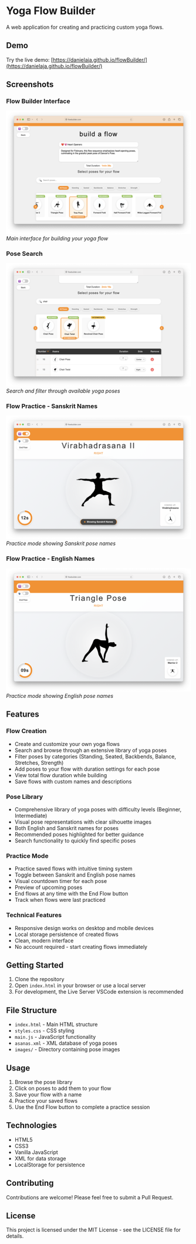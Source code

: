 # Yoga Flow Builder

A web application for creating and practicing custom yoga flows.

## Demo

Try the live demo: [https://danielaja.github.io/flowBuilder/](https://danielaja.github.io/flowBuilder/)

## Screenshots

### Flow Builder Interface
![Flow Builder Interface](build-a-flow-screenshot.png)
*Main interface for building your yoga flow*

### Pose Search
![Pose Search](build-a-flow-screenshot-search.png)
*Search and filter through available yoga poses*

### Flow Practice - Sanskrit Names
![Flow Practice with Sanskrit Names](flow-screen-screenshot-sandscript.png)
*Practice mode showing Sanskrit pose names*

### Flow Practice - English Names
![Flow Practice](flow-screen-screenshot.png)
*Practice mode showing English pose names*

## Features

### Flow Creation
- Create and customize your own yoga flows
- Search and browse through an extensive library of yoga poses
- Filter poses by categories (Standing, Seated, Backbends, Balance, Stretches, Strength)
- Add poses to your flow with duration settings for each pose
- View total flow duration while building
- Save flows with custom names and descriptions

### Pose Library
- Comprehensive library of yoga poses with difficulty levels (Beginner, Intermediate)
- Visual pose representations with clear silhouette images
- Both English and Sanskrit names for poses
- Recommended poses highlighted for better guidance
- Search functionality to quickly find specific poses

### Practice Mode
- Practice saved flows with intuitive timing system
- Toggle between Sanskrit and English pose names
- Visual countdown timer for each pose
- Preview of upcoming poses
- End flows at any time with the End Flow button
- Track when flows were last practiced

### Technical Features
- Responsive design works on desktop and mobile devices
- Local storage persistence of created flows
- Clean, modern interface
- No account required - start creating flows immediately

## Getting Started

1. Clone the repository
2. Open `index.html` in your browser or use a local server
3. For development, the Live Server VSCode extension is recommended

## File Structure

- `index.html` - Main HTML structure
- `styles.css` - CSS styling
- `main.js` - JavaScript functionality
- `asanas.xml` - XML database of yoga poses
- `images/` - Directory containing pose images

## Usage

1. Browse the pose library
2. Click on poses to add them to your flow
3. Save your flow with a name
4. Practice your saved flows
5. Use the End Flow button to complete a practice session

## Technologies

- HTML5
- CSS3
- Vanilla JavaScript
- XML for data storage
- LocalStorage for persistence

## Contributing

Contributions are welcome! Please feel free to submit a Pull Request.

## License

This project is licensed under the MIT License - see the LICENSE file for details.